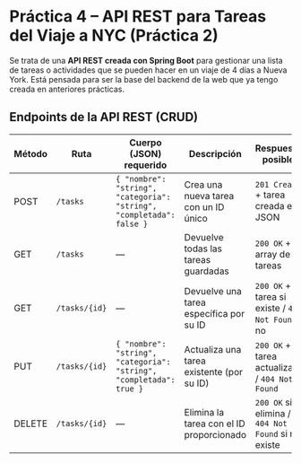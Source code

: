 # Práctica 4 – API REST para Tareas del Viaje a NYC (Práctica 2)
 
Se trata de una **API REST creada con Spring Boot** para gestionar una lista de tareas o actividades que se pueden hacer en un viaje de 4 días a Nueva York. Está pensada para ser la base del backend de la web que ya tengo creada en anteriores prácticas.


##  Endpoints de la API REST (CRUD)

| Método | Ruta             | Cuerpo (JSON) requerido                                     | Descripción                                     | Respuestas posibles                            |
|--------|------------------|-------------------------------------------------------------|-------------------------------------------------|-------------------------------------------------|
| POST   | `/tasks`         | `{ "nombre": "string", "categoria": "string", "completada": false }` | Crea una nueva tarea con un ID único            | `201 Created` + tarea creada en JSON            |
| GET    | `/tasks`         | —                                                           | Devuelve todas las tareas guardadas             | `200 OK` + array de tareas                      |
| GET    | `/tasks/{id}`    | —                                                           | Devuelve una tarea específica por su ID         | `200 OK` + tarea si existe / `404 Not Found` si no |
| PUT    | `/tasks/{id}`    | `{ "nombre": "string", "categoria": "string", "completada": true }` | Actualiza una tarea existente (por su ID)       | `200 OK` + tarea actualizada / `404 Not Found`  |
| DELETE | `/tasks/{id}`    | —                                                           | Elimina la tarea con el ID proporcionado        | `200 OK` si se elimina / `404 Not Found` si no existe |
